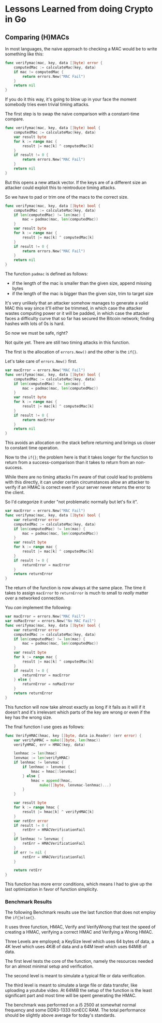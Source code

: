 # Lessons Learned from doing Crypto in Go

## Comparing (H)MACs

In most languages, the naive approach to checking a MAC would
be to write something like this:

```go 
func verifymac(mac, key, data []byte) error {
    computedMac := calculateMac(key, data)
    if mac != computedMac {
        return errors.New("MAC Fail")
    }
    return nil
}
```

If you do it this way, it's going to blow up in your face the moment
somebody tries even trivial timing attacks.

The first step is to swap the naive comparison with a constant-time
compare.

```go
func verifymac(mac, key, data []byte) bool {
    computedMac := calculateMac(key, data)
    var result byte
    for k := range mac {
        result |= mac[k] ^ computedMac[k]
    }
    if result != 0 {
        return errors.New("MAC Fail")
    }
    return nil
}
```

But this opens a new attack vector. If the keys are of a different size
an attacker could exploit this to reintroduce timing attacks.

So we have to pad or trim one of the macs to the correct size.

```go
func verifymac(mac, key, data []byte) bool {
    computedMac := calculateMac(key, data)
    if len(computedMac) != len(mac) {
        mac = padmac(mac, len(computedMac))
    }
    var result byte
    for k := range mac {
        result |= mac[k] ^ computedMac[k]
    }
    if result != 0 {
        return errors.New("MAC Fail")
    }
    return nil
}
```
The function `padmac` is defined as follows:

* if the length of the mac is smaller than the given size, append missing bytes
* if the length of the mac is bigger than the given size, trim to target size

It's very unlikely that an attacker somehow manages to generate a valid MAC
this way since it'll either be trimmed, in which case the attacker wastes computing
power or it will be padded, in which case the attacker faces a difficulty curve
that so far has secured the Bitcoin network; finding hashes with lots of 0s
is hard.

So now we must be safe, right?

Not quite yet. There are still two timing attacks in this function.

The first is the allocation of `errors.New()` and the other is the `if{}`.

Let's take care of `errors.New()` first.

```go
var macError = errors.New("MAC Fail")
func verifymac(mac, key, data []byte) bool {
    computedMac := calculateMac(key, data)
    if len(computedMac) != len(mac) {
        mac = padmac(mac, len(computedMac))
    }
    var result byte
    for k := range mac {
        result |= mac[k] ^ computedMac[k]
    }
    if result != 0 {
        return macError
    }
    return nil
}
```

This avoids an allocation on the stack before returning and brings us
closer to constant time operation.

Now to the `if{}`; the problem here is that it takes longer for the
function to return from a success-comparison than it takes to
return from an non-success.

While there are no timing attacks I'm aware of that could lead to problems
with this directly, it can under certain circumstances allow an attacker
to verify if an HMAC is correct even if your server never returns the error
to the client.

So I'd categorize it under "not problematic normally but let's fix it".

```go
var macError = errors.New("MAC Fail")
func verifymac(mac, key, data []byte) bool {
    var returnError error
    computedMac := calculateMac(key, data)
    if len(computedMac) != len(mac) {
        mac = padmac(mac, len(computedMac))
    }
    var result byte
    for k := range mac {
        result |= mac[k] ^ computedMac[k]
    }
    if result != 0 {
        returnError = macError
    }
    return returnError
}
```

The return of the function is now always at the same place. The time it
takes to assign `macError` to `returnError` is much to small to *really*
matter over a networked connection.

You *can* implement the following:

```go
var macError = errors.New("MAC Fail")
var noMacError = errors.New("No MAC Fail")
func verifymac(mac, key, data []byte) bool {
    var returnError error
    computedMac := calculateMac(key, data)
    if len(computedMac) != len(mac) {
        mac = padmac(mac, len(computedMac))
    }
    var result byte
    for k := range mac {
        result |= mac[k] ^ computedMac[k]
    }
    if result != 0 {
        returnError = macError
    } else {
        returnError = noMacError
    }
    return returnError
}
```

This function will now take almost exactly as long if it fails as it
will if it doesn't and it's irrelevant which parts of the key are wrong
or even if the key has the wrong size.

The final function I use goes as follows:

```go
func VerifyHMAC(hmac, key []byte, data io.Reader) (err error) {
	var verifyHMAC = make([]byte, len(hmac))
	verifyHMAC, err = HMAC(key, data)

	lenhmac := len(hmac)
	lenvmac := len(verifyHMAC)
	if lenhmac != lenvmac {
		if lenhmac > lenvmac {
			hmac = hmac[:lenvmac]
		} else {
			hmac = append(hmac,
				make([]byte, lenvmac-lenhmac)...)
		}
	}

	var result byte
	for k := range hmac {
		result |= hmac[k] ^ verifyHMAC[k]
	}
	var retErr error
	if result != 0 {
		retErr = HMACVerificationFail
	}
	if lenhmac != lenvmac {
		retErr = HMACVerificationFail
	}
	if err != nil {
		retErr = HMACVerificationFail
	}

	return retErr
}
```

This function has more error conditions, which means I had to give 
up the last optimization in favor of function simplicity.

### Benchmark Results

The following Benchmark results use the last function that does not employ
the `if{}else{}`.

It uses three function, HMAC, Verify and VerifyWrong that test the speed
of creating a HMAC, verifying a correct HMAC and Verifying a Wrong HMAC.

Three Levels are employed; a KeySize level which uses 64 bytes of data,
a 4K level which uses 4KiB of data and a 64M level which uses 64MiB of data.

The first level tests the core of the function, namely the resources needed
for an almost minimal setup and verification.

The second level is meant to simulate a typical file or data verification.

The third level is meant to simulate a large file or data transfer, like
uploading a youtube video. At 64MiB the setup of the function is the 
least significant part and most time will be spent generating the HMAC.

The benchmark was performed on a i5 2500 at somewhat normal frequency and some 
DDR3-1333 nonECC RAM. The total performance should be slightly above average
for today's standards.

```
```